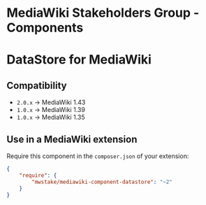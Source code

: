 # MediaWiki Stakeholders Group - Components
# DataStore for MediaWiki

## Compatibility
- `2.0.x` -> MediaWiki 1.43
- `1.0.x` -> MediaWiki 1.39
- `1.0.x` -> MediaWiki 1.35

## Use in a MediaWiki extension

Require this component in the `composer.json` of your extension:

```json
{
	"require": {
		"mwstake/mediawiki-component-datastore": "~2"
	}
}
```
